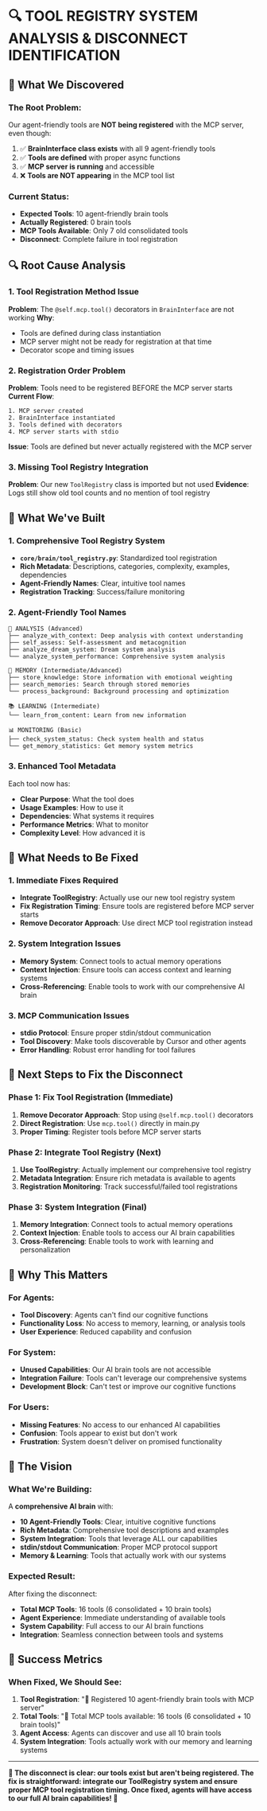 # 🔍 TOOL REGISTRY SYSTEM ANALYSIS & DISCONNECT IDENTIFICATION

## 🎯 **What We Discovered**

### **The Root Problem:**

Our agent-friendly tools are **NOT being registered** with the MCP server, even though:

1. ✅ **BrainInterface class exists** with all 9 agent-friendly tools
2. ✅ **Tools are defined** with proper async functions
3. ✅ **MCP server is running** and accessible
4. ❌ **Tools are NOT appearing** in the MCP tool list

### **Current Status:**

- **Expected Tools**: 10 agent-friendly brain tools
- **Actually Registered**: 0 brain tools
- **MCP Tools Available**: Only 7 old consolidated tools
- **Disconnect**: Complete failure in tool registration

## 🔍 **Root Cause Analysis**

### **1. Tool Registration Method Issue**

**Problem**: The `@self.mcp.tool()` decorators in `BrainInterface` are not working
**Why**:

- Tools are defined during class instantiation
- MCP server might not be ready for registration at that time
- Decorator scope and timing issues

### **2. Registration Order Problem**

**Problem**: Tools need to be registered BEFORE the MCP server starts
**Current Flow**:

```
1. MCP server created
2. BrainInterface instantiated
3. Tools defined with decorators
4. MCP server starts with stdio
```

**Issue**: Tools are defined but never actually registered with the MCP server

### **3. Missing Tool Registry Integration**

**Problem**: Our new `ToolRegistry` class is imported but not used
**Evidence**: Logs still show old tool counts and no mention of tool registry

## 🚀 **What We've Built**

### **1. Comprehensive Tool Registry System**

- **`core/brain/tool_registry.py`**: Standardized tool registration
- **Rich Metadata**: Descriptions, categories, complexity, examples, dependencies
- **Agent-Friendly Names**: Clear, intuitive tool names
- **Registration Tracking**: Success/failure monitoring

### **2. Agent-Friendly Tool Names**

```
🧠 ANALYSIS (Advanced)
├── analyze_with_context: Deep analysis with context understanding
├── self_assess: Self-assessment and metacognition
├── analyze_dream_system: Dream system analysis
└── analyze_system_performance: Comprehensive system analysis

💾 MEMORY (Intermediate/Advanced)
├── store_knowledge: Store information with emotional weighting
├── search_memories: Search through stored memories
└── process_background: Background processing and optimization

📚 LEARNING (Intermediate)
└── learn_from_content: Learn from new information

📊 MONITORING (Basic)
├── check_system_status: Check system health and status
└── get_memory_statistics: Get memory system metrics
```

### **3. Enhanced Tool Metadata**

Each tool now has:

- **Clear Purpose**: What the tool does
- **Usage Examples**: How to use it
- **Dependencies**: What systems it requires
- **Performance Metrics**: What to monitor
- **Complexity Level**: How advanced it is

## 🔧 **What Needs to Be Fixed**

### **1. Immediate Fixes Required**

- **Integrate ToolRegistry**: Actually use our new tool registry system
- **Fix Registration Timing**: Ensure tools are registered before MCP server starts
- **Remove Decorator Approach**: Use direct MCP tool registration instead

### **2. System Integration Issues**

- **Memory System**: Connect tools to actual memory operations
- **Context Injection**: Ensure tools can access context and learning systems
- **Cross-Referencing**: Enable tools to work with our comprehensive AI brain

### **3. MCP Communication Issues**

- **stdio Protocol**: Ensure proper stdin/stdout communication
- **Tool Discovery**: Make tools discoverable by Cursor and other agents
- **Error Handling**: Robust error handling for tool failures

## 🎯 **Next Steps to Fix the Disconnect**

### **Phase 1: Fix Tool Registration (Immediate)**

1. **Remove Decorator Approach**: Stop using `@self.mcp.tool()` decorators
2. **Direct Registration**: Use `mcp.tool()` directly in main.py
3. **Proper Timing**: Register tools before MCP server starts

### **Phase 2: Integrate Tool Registry (Next)**

1. **Use ToolRegistry**: Actually implement our comprehensive tool registry
2. **Metadata Integration**: Ensure rich metadata is available to agents
3. **Registration Monitoring**: Track successful/failed tool registrations

### **Phase 3: System Integration (Final)**

1. **Memory Integration**: Connect tools to actual memory operations
2. **Context Injection**: Enable tools to access our AI brain capabilities
3. **Cross-Referencing**: Enable tools to work with learning and personalization

## 🧠 **Why This Matters**

### **For Agents:**

- **Tool Discovery**: Agents can't find our cognitive functions
- **Functionality Loss**: No access to memory, learning, or analysis tools
- **User Experience**: Reduced capability and confusion

### **For System:**

- **Unused Capabilities**: Our AI brain tools are not accessible
- **Integration Failure**: Tools can't leverage our comprehensive systems
- **Development Block**: Can't test or improve our cognitive functions

### **For Users:**

- **Missing Features**: No access to our enhanced AI capabilities
- **Confusion**: Tools appear to exist but don't work
- **Frustration**: System doesn't deliver on promised functionality

## 🔮 **The Vision**

### **What We're Building:**

A **comprehensive AI brain** with:

- **10 Agent-Friendly Tools**: Clear, intuitive cognitive functions
- **Rich Metadata**: Comprehensive tool descriptions and examples
- **System Integration**: Tools that leverage ALL our capabilities
- **stdin/stdout Communication**: Proper MCP protocol support
- **Memory & Learning**: Tools that actually work with our systems

### **Expected Result:**

After fixing the disconnect:

- **Total MCP Tools**: 16 tools (6 consolidated + 10 brain tools)
- **Agent Experience**: Immediate understanding of available tools
- **System Capability**: Full access to our AI brain functions
- **Integration**: Seamless connection between tools and systems

## 🎉 **Success Metrics**

### **When Fixed, We Should See:**

1. **Tool Registration**: "🧠 Registered 10 agent-friendly brain tools with MCP server"
2. **Total Tools**: "🚀 Total MCP tools available: 16 tools (6 consolidated + 10 brain tools)"
3. **Agent Access**: Agents can discover and use all 10 brain tools
4. **System Integration**: Tools actually work with our memory and learning systems

---

**🎯 The disconnect is clear: our tools exist but aren't being registered. The fix is straightforward: integrate our ToolRegistry system and ensure proper MCP tool registration timing. Once fixed, agents will have access to our full AI brain capabilities! 🚀**
